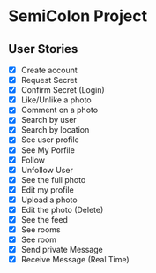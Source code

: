 # SemiColon Project

## User Stories

- [x] Create account
- [x] Request Secret
- [x] Confirm Secret (Login)
- [x] Like/Unlike a photo
- [x] Comment on a photo
- [x] Search by user
- [x] Search by location
- [x] See user profile
- [x] See My Porfile
- [x] Follow
- [x] Unfollow User
- [x] See the full photo
- [x] Edit my profile
- [x] Upload a photo
- [x] Edit the photo (Delete)
- [x] See the feed
- [x] See rooms
- [x] See room
- [x] Send private Message
- [x] Receive Message (Real Time)
